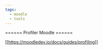 ```yaml
---
tags:
  - moodle
  - tools
---
```


====== Profiler Moodle ======


[[https://moodledev.io/docs/guides/profiling]]